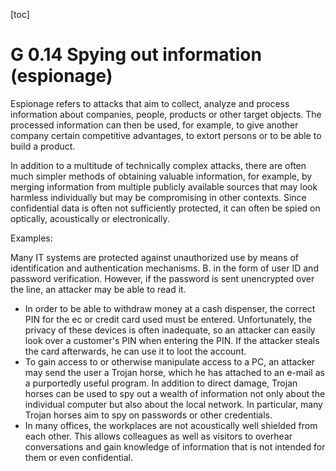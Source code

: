 [toc]
 
G 0.14 Spying out information (espionage)
=============================================

Espionage refers to attacks that aim to collect, analyze and process information about companies, people, products or other target objects. The processed information can then be used, for example, to give another company certain competitive advantages, to extort persons or to be able to build a product.

In addition to a multitude of technically complex attacks, there are often much simpler methods of obtaining valuable information, for example, by merging information from multiple publicly available sources that may look harmless individually but may be compromising in other contexts. Since confidential data is often not sufficiently protected, it can often be spied on optically, acoustically or electronically.

Examples:

Many IT systems are protected against unauthorized use by means of identification and authentication mechanisms. B. in the form of user ID and password verification. However, if the password is sent unencrypted over the line, an attacker may be able to read it.
* In order to be able to withdraw money at a cash dispenser, the correct PIN for the ec or credit card used must be entered. Unfortunately, the privacy of these devices is often inadequate, so an attacker can easily look over a customer's PIN when entering the PIN. If the attacker steals the card afterwards, he can use it to loot the account.
* To gain access to or otherwise manipulate access to a PC, an attacker may send the user a Trojan horse, which he has attached to an e-mail as a purportedly useful program. In addition to direct damage, Trojan horses can be used to spy out a wealth of information not only about the individual computer but also about the local network. In particular, many Trojan horses aim to spy on passwords or other credentials.
* In many offices, the workplaces are not acoustically well shielded from each other. This allows colleagues as well as visitors to overhear conversations and gain knowledge of information that is not intended for them or even confidential.
